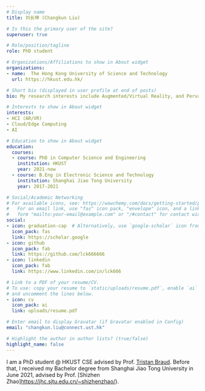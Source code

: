 ```yaml
---
# Display name
title: 刘长坤 (Changkun Liu)

# Is this the primary user of the site?
superuser: true

# Role/position/tagline
role: PhD student

# Organizations/Affiliations to show in About widget
organizations:
- name:  The Hong Kong University of Science and Technology
  url: https://hkust.edu.hk/

# Short bio (displayed in user profile at end of posts)
bio: My research interests include Augmented/Virtual Reality, and Pervasive and Cloud Computing, Internet of Things.

# Interests to show in About widget
interests:
- HCI (AR/VR)
- Cloud/Edge Computing
- AI

# Education to show in About widget
education:
  courses:
  - course: PhD in Computer Science and Engineering
    institution: HKUST
    year: 2021-now
  - course: B.Eng in Electronic Science and Technology
    institution: Shanghai Jiao Tong University
    year: 2017-2021

# Social/Academic Networking
# For available icons, see: https://wowchemy.com/docs/getting-started/page-builder/#icons
#   For an email link, use "fas" icon pack, "envelope" icon, and a link in the
#   form "mailto:your-email@example.com" or "/#contact" for contact widget.
social:
- icon: graduation-cap  # Alternatively, use `google-scholar` icon from `ai` icon pack
  icon_pack: fas
  link: https://scholar.google
- icon: github
  icon_pack: fab
  link: https://github.com/lck666666
- icon: linkedin
  icon_pack: fab
  link: https://www.linkedin.com/in/lck666

# Link to a PDF of your resume/CV.
# To use: copy your resume to `static/uploads/resume.pdf`, enable `ai` icons in `params.toml`, 
# and uncomment the lines below.
- icon: cv
  icon_pack: ai
  link: uploads/resume.pdf

# Enter email to display Gravatar (if Gravatar enabled in Config)
email: "changkun.liu@connect.ust.hk"

# Highlight the author in author lists? (true/false)
highlight_name: false
---
```


I am a PhD student @ HKUST CSE advised by Prof. [Tristan Braud](https://www.cse.ust.hk/~braudt/). Before that, I received my Bachelor degree from Shanghai Jiao Tong University in June 2021, advised by Prof. [Shizhen Zhao]https://jhc.sjtu.edu.cn/~shizhenzhao/).


